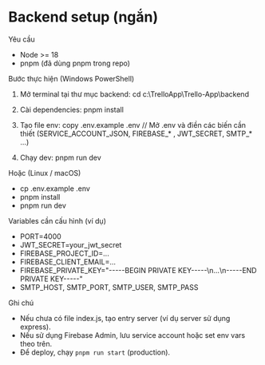 # Backend setup (ngắn)

Yêu cầu
- Node >= 18
- pnpm (đã dùng pnpm trong repo)

Bước thực hiện (Windows PowerShell)
1. Mở terminal tại thư mục backend:
   cd c:\TrelloApp\Trello-App\backend

2. Cài dependencies:
   pnpm install

3. Tạo file env:
   copy .env.example .env
   // Mở .env và điền các biến cần thiết (SERVICE_ACCOUNT_JSON, FIREBASE_* , JWT_SECRET, SMTP_* ...)

4. Chạy dev:
   pnpm run dev

Hoặc (Linux / macOS)
- cp .env.example .env
- pnpm install
- pnpm run dev

Variables cần cấu hình (ví dụ)
- PORT=4000
- JWT_SECRET=your_jwt_secret
- FIREBASE_PROJECT_ID=...
- FIREBASE_CLIENT_EMAIL=...
- FIREBASE_PRIVATE_KEY="-----BEGIN PRIVATE KEY-----\n...\n-----END PRIVATE KEY-----"
- SMTP_HOST, SMTP_PORT, SMTP_USER, SMTP_PASS

Ghi chú
- Nếu chưa có file index.js, tạo entry server (ví dụ server sử dụng express).
- Nếu sử dụng Firebase Admin, lưu service account hoặc set env vars theo trên.
- Để deploy, chạy `pnpm run start` (production).